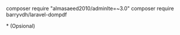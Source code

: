 composer require "almasaeed2010/adminlte=~3.0"
composer require barryvdh/laravel-dompdf

<span class="text-danger">\*</span>
<span class="text-info"> (Opsional)</span>
